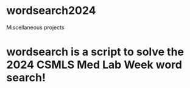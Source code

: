 # wordsearch2024
Miscellaneous projects 

# wordsearch is a script to solve the 2024 CSMLS Med Lab Week word search! 
